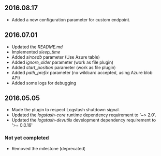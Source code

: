 ## 2016.08.17
* Added a new configuration parameter for custom endpoint.

## 2016.07.01
* Updated the *README.md*
* Implemented *sleep_time*
* Added *sincedb* parameter (Use Azure table)
* Added *ignore_older* parameter (work as file plugin)
* Added *start_position* parameter (work as file plugin)
* Added *path_prefix* parameter (no wildcard accepted, using Azure blob API)
* Added some logs for debugging

## 2016.05.05
* Made the plugin to respect Logstash shutdown signal.
* Updated the *logstash-core* runtime dependency requirement to '~> 2.0'.
* Updated the *logstash-devutils* development dependency requirement to '>= 0.0.16'

### Not yet completed
* Removed the milestone (deprecated)
